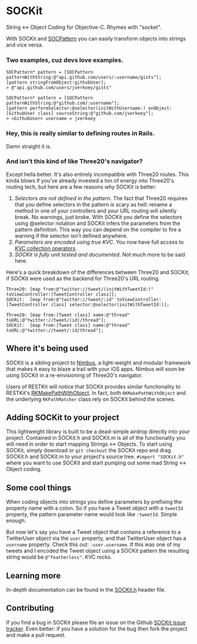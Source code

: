 SOCKit
======

String <-> Object Coding for Objective-C. Rhymes with "socket".

With SOCKit and [SOCPattern][] you can easily transform objects into strings and vice versa.

### Two examples, cuz devs love examples.

```obj-c
SOCPattern* pattern = [SOCPattern patternWithString:@"api.github.com/users/:username/gists"];
[pattern stringFromObject:githubUser];
> @"api.github.com/users/jverkoey/gists"
```

```obj-c
SOCPattern* pattern = [SOCPattern patternWithString:@"github.com/:username"];
[pattern performSelector:@selector(initWithUsername:) onObject:[GithubUser class] sourceString:@"github.com/jverkoey"];
> <GithubUser> username = jverkoey
```

### Hey, this is really similar to defining routes in Rails.

Damn straight it is.

### And isn't this kind of like Three20's navigator?

Except hella better. It's also entirely incompatible with Three20 routes. This kinda blows if
you've already invested a ton of energy into Three20's routing tech, but here are a few reasons
why SOCKit is better:

1. *Selectors are not defined in the pattern*. The fact that Three20 requires that you define
   selectors in the pattern is scary as hell: rename a method in one of your controllers and
   your URL routing will silently break. No warnings, just broke. With SOCKit you define the
   selectors using @selector notation and SOCKit infers the parameters from the pattern definition.
   This way you can depend on the compiler to fire a warning if the selector isn't defined anywhere.
2. *Parameters are encoded using true KVC*. You now have full access to [KVC collection operators].
3. *SOCKit is fully unit tested and documented*. Not much more to be said here.

Here's a quick breakdown of the differences between Three20 and SOCKit, if SOCKit were used as
the backend for Three20's URL routing.

```
Three20: [map from:@"twitter://tweet/(initWithTweetId:)" toViewController:[TweetController class]];
SOCKit:  [map from:@"twitter://tweet/:id" toViewController:[TweetController class] selector:@selector(initWithTweetId:)];

Three20: [map from:[Tweet class] name:@"thread" toURL:@"twitter://tweet/(id)/thread"];
SOCKit:  [map from:[Tweet class] name:@"thread" toURL:@"twitter://tweet/:id/thread"];
```

## Where it's being used

SOCKit is a sibling project to [Nimbus][], a light-weight and modular framework that makes it
easy to blaze a trail with your iOS apps. Nimbus will soon be using SOCKit in a re-envisioning
of Three20's navigator.

Users of RESTKit will notice that SOCKit provides similar functionality to RESTKit's
[RKMakePathWithObject][]. In fact, both `RKMakePathWithObject` and the underlying `RKPathMatcher`
class rely on SOCKit behind the scenes.

## Adding SOCKit to your project

This lightweight library is built to be a dead-simple airdrop directly into your project. Contained
in SOCKit.h and SOCKit.m is all of the functionality you will need in order to start mapping
Strings <-> Objects. To start using SOCKit, simply download or `git checkout` the SOCKit repo
and drag SOCKit.h and SOCKit.m to your project's source tree. `#import "SOCKit.h"` where you want
to use SOCKit and start pumping out some mad String <-> Object coding.

## Some cool things

When coding objects into strings you define parameters by prefixing the property name with a colon.
So if you have a Tweet object with a `tweetId` property, the pattern parameter name would look like
`:tweetId`. Simple enough.

But now let's say you have a Tweet object that contains a reference to a TwitterUser object via
the `user` property, and that TwitterUser object has a `username` property. Check this out:
`:user.username`. If this was one of my tweets and I encoded the Tweet object using a SOCKit
pattern the resulting string would be `@"featherless"`. KVC rocks.

## Learning more

In-depth documentation can be found in the [SOCKit.h][SOCPattern] header file.

## Contributing

If you find a bug in SOCKit please file an issue on the Github [SOCKit issue tracker][]. Even
better: if you have a solution for the bug then fork the project and make a pull request.

[SOCKit issue tracker]: https://github.com/jverkoey/sockit/issues
[SOCPattern]: https://github.com/jverkoey/sockit/blob/master/SOCKit.h
[KVC collection operators]: http://developer.apple.com/library/ios/#documentation/cocoa/conceptual/KeyValueCoding/Articles/CollectionOperators.html#//apple_ref/doc/uid/20002176-BAJEAIEE
[Nimbus]: http://jverkoey.github.com/nimbus
[RESTKit]: https://github.com/RestKit/RestKit
[RKMakePathWithObject]: https://github.com/RestKit/RestKit/blob/master/Code/Network/RKClient.m#L37